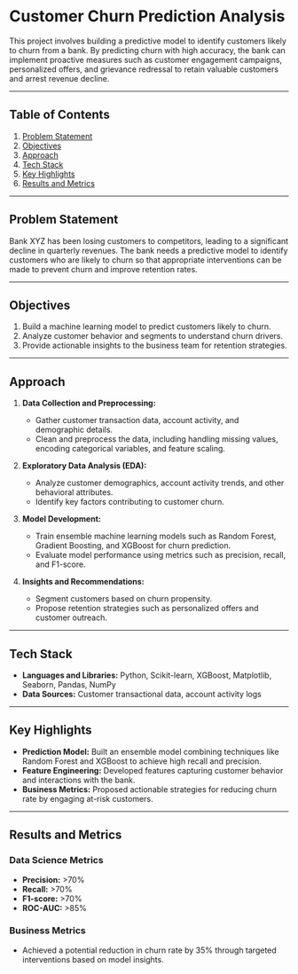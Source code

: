 # **Customer Churn Prediction Analysis**

This project involves building a predictive model to identify customers likely to churn from a bank. By predicting churn with high accuracy, the bank can implement proactive measures such as customer engagement campaigns, personalized offers, and grievance redressal to retain valuable customers and arrest revenue decline.

---

## **Table of Contents**

1. [Problem Statement](#problem-statement)
2. [Objectives](#objectives)
3. [Approach](#approach)
4. [Tech Stack](#tech-stack)
5. [Key Highlights](#key-highlights)
6. [Results and Metrics](#results-and-metrics)

---

## **Problem Statement**

Bank XYZ has been losing customers to competitors, leading to a significant decline in quarterly revenues. The bank needs a predictive model to identify customers who are likely to churn so that appropriate interventions can be made to prevent churn and improve retention rates.

---

## **Objectives**

1. Build a machine learning model to predict customers likely to churn.
2. Analyze customer behavior and segments to understand churn drivers.
3. Provide actionable insights to the business team for retention strategies.

---

## **Approach**

1. **Data Collection and Preprocessing:**  
   - Gather customer transaction data, account activity, and demographic details.
   - Clean and preprocess the data, including handling missing values, encoding categorical variables, and feature scaling.

2. **Exploratory Data Analysis (EDA):**  
   - Analyze customer demographics, account activity trends, and other behavioral attributes.
   - Identify key factors contributing to customer churn.

3. **Model Development:**  
   - Train ensemble machine learning models such as Random Forest, Gradient Boosting, and XGBoost for churn prediction.
   - Evaluate model performance using metrics such as precision, recall, and F1-score.

4. **Insights and Recommendations:**  
   - Segment customers based on churn propensity.
   - Propose retention strategies such as personalized offers and customer outreach.

---

## **Tech Stack**

- **Languages and Libraries:** Python, Scikit-learn, XGBoost, Matplotlib, Seaborn, Pandas, NumPy
- **Data Sources:** Customer transactional data, account activity logs

---

## **Key Highlights**

- **Prediction Model:** Built an ensemble model combining techniques like Random Forest and XGBoost to achieve high recall and precision.
- **Feature Engineering:** Developed features capturing customer behavior and interactions with the bank.
- **Business Metrics:** Proposed actionable strategies for reducing churn rate by engaging at-risk customers.

---

## **Results and Metrics**

### **Data Science Metrics**
- **Precision:** >70%
- **Recall:** >70%
- **F1-score:** >70%
- **ROC-AUC:** >85%

### **Business Metrics**
- Achieved a potential reduction in churn rate by 35% through targeted interventions based on model insights.
